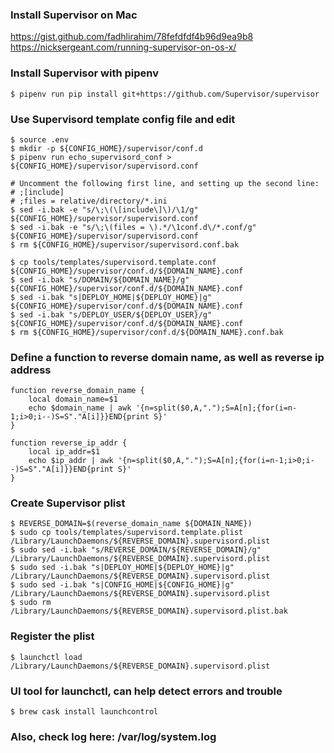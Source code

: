 
### Install Supervisor on Mac
https://gist.github.com/fadhlirahim/78fefdfdf4b96d9ea9b8
https://nicksergeant.com/running-supervisor-on-os-x/

### Install Supervisor with pipenv
```
$ pipenv run pip install git+https://github.com/Supervisor/supervisor
```

### Use Supervisord template config file and edit
```
$ source .env
$ mkdir -p ${CONFIG_HOME}/supervisor/conf.d
$ pipenv run echo_supervisord_conf > ${CONFIG_HOME}/supervisor/supervisord.conf

# Uncomment the following first line, and setting up the second line:
# ;[include]
# ;files = relative/directory/*.ini
$ sed -i.bak -e "s/\;\(\[include\]\)/\1/g" ${CONFIG_HOME}/supervisor/supervisord.conf
$ sed -i.bak -e "s/\;\(files = \).*/\1conf.d\/*.conf/g" ${CONFIG_HOME}/supervisor/supervisord.conf
$ rm ${CONFIG_HOME}/supervisor/supervisord.conf.bak

$ cp tools/templates/supervisord.template.conf ${CONFIG_HOME}/supervisor/conf.d/${DOMAIN_NAME}.conf
$ sed -i.bak "s/DOMAIN/${DOMAIN_NAME}/g" ${CONFIG_HOME}/supervisor/conf.d/${DOMAIN_NAME}.conf
$ sed -i.bak "s|DEPLOY_HOME|${DEPLOY_HOME}|g" ${CONFIG_HOME}/supervisor/conf.d/${DOMAIN_NAME}.conf
$ sed -i.bak "s/DEPLOY_USER/${DEPLOY_USER}/g" ${CONFIG_HOME}/supervisor/conf.d/${DOMAIN_NAME}.conf
$ rm ${CONFIG_HOME}/supervisor/conf.d/${DOMAIN_NAME}.conf.bak
```

### Define a function to reverse domain name, as well as reverse ip address
```
function reverse_domain_name {
    local domain_name=$1
    echo $domain_name | awk '{n=split($0,A,".");S=A[n];{for(i=n-1;i>0;i--)S=S"."A[i]}}END{print S}'
}

function reverse_ip_addr {
    local ip_addr=$1
    echo $ip_addr | awk '{n=split($0,A,".");S=A[n];{for(i=n-1;i>0;i--)S=S"."A[i]}}END{print S}'
}
```

### Create Supervisor plist
```
$ REVERSE_DOMAIN=$(reverse_domain_name ${DOMAIN_NAME})
$ sudo cp tools/templates/supervisord.template.plist /Library/LaunchDaemons/${REVERSE_DOMAIN}.supervisord.plist
$ sudo sed -i.bak "s/REVERSE_DOMAIN/${REVERSE_DOMAIN}/g" /Library/LaunchDaemons/${REVERSE_DOMAIN}.supervisord.plist
$ sudo sed -i.bak "s|DEPLOY_HOME|${DEPLOY_HOME}|g" /Library/LaunchDaemons/${REVERSE_DOMAIN}.supervisord.plist
$ sudo sed -i.bak "s|CONFIG_HOME|${CONFIG_HOME}|g" /Library/LaunchDaemons/${REVERSE_DOMAIN}.supervisord.plist
$ sudo rm /Library/LaunchDaemons/${REVERSE_DOMAIN}.supervisord.plist.bak
```

### Register the plist
```
$ launchctl load /Library/LaunchDaemons/${REVERSE_DOMAIN}.supervisord.plist
```

### UI tool for launchctl, can help detect errors and trouble
```
$ brew cask install launchcontrol
```

### Also, check log here: /var/log/system.log